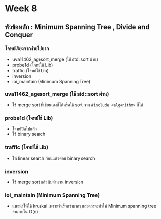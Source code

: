 # Week 8

## หัวข้อหลัก : Minimum Spanning Tree , Divide and Conquer

### โจทย์เรียงจากง่ายไปยาก
- uva11462_agesort_merge (ใช้ std::sort ผ่าน)
- probe1d (โจทย์ใช้ Lib)
- traffic (โจทย์ใช้ Lib)
- inversion
- ioi_maintain (Minimum Spanning Tree)

### uva11462_agesort_merge (ใช้ std::sort ผ่าน)
- ใช้ merge sort ที่เขียนเองก็ได้หรือใช้ sort จาก `#include <algorithm>` ก็ได้

### probe1d (โจทย์ใช้ Lib)
- โจทย์ปิดไปแล้ว
- ใช้ binary search

### traffic (โจทย์ใช้ Lib)
- ให้ linear search ก่อนแล้วค่อย binary search

### inversion
- ใช้ merge sort แล้วนับจำนวน inversion

### ioi_maintain (Minimum Spanning Tree)
- แนะนำให้ใช้ kruskal เพราะว่าเร็วกว่ามากๆ และควรจะทำให้ Minimum spanning tree จบภายใน O(n)